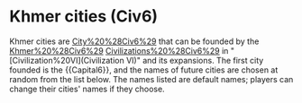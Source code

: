 # Khmer cities (Civ6)

Khmer cities are [City%20%28Civ6%29](cities) that can be founded by the [Khmer%20%28Civ6%29](Khmer) [Civilizations%20%28Civ6%29](civilization) in "[Civilization%20VI](Civilization VI)" and its expansions. The first city founded is the {{Capital6}}, and the names of future cities are chosen at random from the list below.
The names listed are default names; players can change their cities' names if they choose.